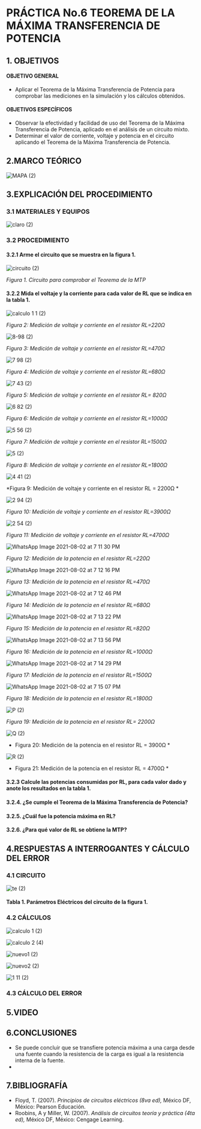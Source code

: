 # PRÁCTICA No.6 TEOREMA DE LA MÁXIMA TRANSFERENCIA DE POTENCIA
##  1. OBJETIVOS
####  OBJETIVO GENERAL
- Aplicar el Teorema de la Máxima Transferencia de Potencia para comprobar las mediciones en la simulación y los cálculos obtenidos.
#### OBJETIVOS ESPECÍFICOS
- Observar la efectividad y facilidad de uso del Teorema de la Máxima Transferencia de Potencia, aplicado en el análisis de un circuito mixto.
- Determinar el valor de corriente, voltaje y potencia en el circuito aplicando el Teorema de la Máxima Transferencia de Potencia.
## 2.MARCO TEÓRICO

![MAPA (2)](https://user-images.githubusercontent.com/84431598/127941228-afb08614-693d-42bd-b184-f85db4598aeb.png)

## 3.EXPLICACIÓN DEL PROCEDIMIENTO
### 3.1 MATERIALES Y EQUIPOS

![claro (2)](https://user-images.githubusercontent.com/84431598/127760803-906a398d-636e-45a6-ad85-36b5a3c23ff3.png)

### 3.2 PROCEDIMIENTO
#### 3.2.1 Arme el circuito que se muestra en la figura 1.
  
![circuito (2)](https://user-images.githubusercontent.com/84431598/127786678-2e0fd96b-de82-4163-9b54-16833552ec64.png)
  
*Figura 1. Circuito  para comprobar el Teorema de la MTP*

#### 3.2.2 Mida el voltaje y la corriente para cada valor de RL que se indica en la tabla 1.

![calculo 1 1 (2)](https://user-images.githubusercontent.com/84431598/127786703-0d5877bd-cffc-4d96-97b5-9c908e9619a9.png)

*Figura 2: Medición de voltaje y corriente en el  resistor RL=220Ω*

![8-98 (2)](https://user-images.githubusercontent.com/84431598/127786708-d0d1c9f6-c8eb-4680-8d11-37efc104015b.png)

*Figura 3: Medición de voltaje y corriente en el resistor RL=470Ω*

![7 98 (2)](https://user-images.githubusercontent.com/84431598/127787687-54893720-2fff-4cdc-802c-3ff75bb84698.png)

*Figura 4: Medición de voltaje y corriente en el resistor RL=680Ω*

![7 43 (2)](https://user-images.githubusercontent.com/84431598/127786800-b59e9737-05cd-4ec2-85e2-62a4facae844.png)

*Figura 5: Medición de voltaje y corriente en el resistor RL= 820Ω*

![6 82 (2)](https://user-images.githubusercontent.com/84431598/127786830-9cee13c1-d232-4e43-952e-2f2db05470d1.png)

*Figura 6: Medición de voltaje y corriente en el resistor RL=1000Ω*

![5 56 (2)](https://user-images.githubusercontent.com/84431598/127786876-46eecb81-95c7-47b9-afe6-3e8e5d25405c.png)

*Figura 7: Medición de voltaje y corriente en el resistor RL=1500Ω*

![5 (2)](https://user-images.githubusercontent.com/84431598/127787634-33eefb99-e11f-4f24-b417-e54fa288a06c.png)

*Figura 8: Medición de voltaje y corriente en el resistor RL=1800Ω*

![4 41 (2)](https://user-images.githubusercontent.com/84431598/127787603-5ff7335a-fbd4-41f6-8308-9e6149eaf6df.png)

*Figura 9: Medición de voltaje y corriente en el resistor RL = 2200Ω *

![2 94 (2)](https://user-images.githubusercontent.com/84431598/127787579-dcef2a13-dcf4-4679-b491-eab78fcb9704.png)

*Figura 10: Medición de voltaje y corriente en el resistor RL=3900Ω*

![2 54 (2)](https://user-images.githubusercontent.com/84431598/127787558-ff7db4b3-9104-4139-961f-0e483a7df9e8.png)

*Figura 11: Medición de voltaje y corriente en el resistor RL=4700Ω*

![WhatsApp Image 2021-08-02 at 7 11 30 PM](https://user-images.githubusercontent.com/84431598/127940328-b00124b1-2971-4615-87bd-213e20e46a9d.jpeg)

*Figura 12: Medición de la potencia en el resistor RL=220Ω*

![WhatsApp Image 2021-08-02 at 7 12 16 PM](https://user-images.githubusercontent.com/84431598/127940572-5683683e-a037-4781-a6a2-ffa4e2bb185a.jpeg)

*Figura 13: Medición de la potencia en el resistor RL=470Ω*

![WhatsApp Image 2021-08-02 at 7 12 46 PM](https://user-images.githubusercontent.com/84431598/127940637-6dd5f0ba-28ac-4464-be2e-bfd261aea23d.jpeg)

*Figura 14: Medición de la potencia en el resistor RL=680Ω*

![WhatsApp Image 2021-08-02 at 7 13 22 PM](https://user-images.githubusercontent.com/84431598/127940671-8d73da63-ad3d-42a6-b3e0-92013fa67c48.jpeg)

*Figura 15: Medición de la potencia en el resistor RL=820Ω*

![WhatsApp Image 2021-08-02 at 7 13 56 PM](https://user-images.githubusercontent.com/84431598/127940707-b4913ac3-d74f-438f-b255-d908ff952345.jpeg)

*Figura 16: Medición de la potencia en el resistor RL=1000Ω*

![WhatsApp Image 2021-08-02 at 7 14 29 PM](https://user-images.githubusercontent.com/84431598/127940746-96e6bd37-b8dc-4d37-9c4e-0b3ef74af134.jpeg)

*Figura 17: Medición de la potencia en el resistor RL=1500Ω*

![WhatsApp Image 2021-08-02 at 7 15 07 PM](https://user-images.githubusercontent.com/84431598/127940782-f6f319ae-9da2-4fd4-baac-e87623e9ec14.jpeg)

*Figura 18: Medición de la potencia en el resistor RL=1800Ω*

![P (2)](https://user-images.githubusercontent.com/84431598/128047978-8534b8f0-64a2-457c-abdb-b00c0c0afdc3.png)

*Figura 19: Medición de la potencia en el resistor RL= 2200Ω*

![Q (2)](https://user-images.githubusercontent.com/84431598/128048128-e00c0247-59ac-49f0-b606-60bc65d82e45.png)

* Figura 20: Medición de la potencia en el resistor RL = 3900Ω *

![R (2)](https://user-images.githubusercontent.com/84431598/128048241-1895910d-860c-44e1-a67b-ece6f3e5fc4e.png)

* Figura 21: Medición de la potencia en el resistor RL = 4700Ω *

#### 3.2.3 Calcule las potencias consumidas por RL, para cada valor dado y anote los resultados en la tabla 1.


#### 3.2.4. ¿Se cumple el Teorema de la Máxima Transferencia de Potencia?
#### 3.2.5. ¿Cuál fue la potencia máxima en RL?
#### 3.2.6. ¿Para qué valor de RL se obtiene la MTP?
## 4.RESPUESTAS A INTERROGANTES Y CÁLCULO DEL ERROR
### 4.1 CIRCUITO

![te (2)](https://user-images.githubusercontent.com/84431598/127760933-97bbab54-8d4b-43a0-b204-af152c4df0c9.png)

#### Tabla 1. Parámetros Eléctricos del circuito de la figura 1.



### 4.2 CÁLCULOS

![calculo 1 (2)](https://user-images.githubusercontent.com/84431598/127760211-e449017c-befb-4e75-a4dc-4ee46e847891.png)

![calculo 2 (4)](https://user-images.githubusercontent.com/84431598/127760226-89dbde5f-7ed7-481f-8e2d-b5b60fe4d0b6.png)

![nuevo1 (2)](https://user-images.githubusercontent.com/84431598/127939458-4238899b-9668-4fbc-856e-fdaff06f4423.png)

![nuevo2 (2)](https://user-images.githubusercontent.com/84431598/127939523-cc2e7fe6-c30b-4319-8012-d8372da21220.png)

![1 11 (2)](https://user-images.githubusercontent.com/84431598/127941453-a3e906d4-1a70-4ad9-81ba-aca25c6123d1.png)

### 4.3 CÁLCULO DEL ERROR
## 5.VIDEO
## 6.CONCLUSIONES
- Se puede concluir que se transfiere potencia máxima a una carga desde una fuente cuando la resistencia de la carga es igual a la resistencia interna de la fuente.
- 
## 7.BIBLIOGRAFÍA
- Floyd, T. (2007). *Principios de circuitos eléctricos (8va ed),* México DF, México: Pearson Educación.
- Roobins, A y Miller, W. (2007). *Análisis de circuitos teoría y práctica (4ta ed),* México DF, México: Cengage Learning.
